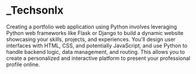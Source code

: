 # _Techsonlx
Creating a portfolio web application using Python involves leveraging Python web frameworks like Flask or Django to build a dynamic website showcasing your skills, projects, and experiences. You'll design user interfaces with HTML, CSS, and potentially JavaScript, and use Python to handle backend logic, data management, and routing. This allows you to create a personalized and interactive platform to present your professional profile online.
